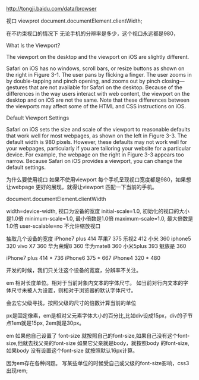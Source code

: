 http://tongji.baidu.com/data/browser

视口 viewprot
document.documentElement.clientWidth;


在不约束视口的情况下
无论手机的分辨率是多少，这个视口永远都是980，

What Is the Viewport?

The viewport on the desktop and the viewport on iOS are slightly different.

Safari on iOS has no windows, scroll bars, or resize buttons as shown on the right in Figure 3-1. The user pans by flicking a finger. The user zooms in by double-tapping and pinch opening, and zooms out by pinch closing—gestures that are not available for Safari on the desktop. Because of the differences in the way users interact with web content, the viewport on the desktop and on iOS are not the same. Note that these differences between the viewports may affect some of the HTML and CSS instructions on iOS.

Default Viewport Settings

Safari on iOS sets the size and scale of the viewport to reasonable defaults that work well for most webpages, as shown on the left in Figure 3-3. The default width is 980 pixels. However, these defaults may not work well for your webpages, particularly if you are tailoring your website for a particular device. For example, the webpage on the right in Figure 3-3 appears too narrow. Because Safari on iOS provides a viewport, you can change the default settings.

为什么要使用视口
如果不使用viewport 每个手机呈现视口宽度都是980，如果想让webpage 更好的展现，就得让viewport 匹配一下当前的手机。

document.documentElement.clientWidth

<meta name=viewport content="width=device-width,initial-scale=1.0, minimum-scale=1.0, maximum-scale=1.0, user-scalable=no,minimal-ui">

width=device-width,   视口为设备的宽度
initial-scale=1.0,  初始化的视口的大小是1.0倍
minimum-scale=1.0,  最小倍数是1.0倍
maximum-scale=1.0,  最大倍数是1.0倍
user-scalable=no   不允许缩放视口


抽取几个设备的宽度
iPhone7 plus 414 
苹果7 375
乐视2  412
小米   360
iphone5 320
vivo X7 360
华为荣耀8  360
华为mate8  360
小米5plus 393
魅族是 360

iPhone7 plus 414 * 736
iPhone6  375 * 667
iPhone4  320 * 480

开发的时候，我们只关注这个设备的宽度，分辨率不关注。


 em 
相对长度单位。相对于当前对象内文本的字体尺寸。
如当前对行内文本的字体尺寸未被人为设置，则相对于浏览器的默认字体尺寸。

会去它父级寻找，按照父级的尺寸的倍数计算当前的单位

px是固定像素，em是相对父元素字体大小的百分比,比如div设成15px，div的子节点1em就是15px,
2em就是30px。

em
如果他自己设置了 font-size 就按照自己的font-size,如果自己没有这个font-size,他就去找父亲的font-size
如果它父亲就是body，就按照body 的font-size,如果body 没有设置这个font-size 就按照默认16px计算。

因为em存在各种问题。
写某些单位的时候受自己或父级的font-size影响，css3出现rem;




